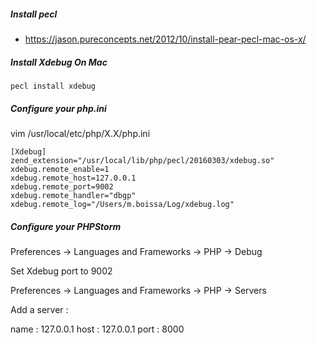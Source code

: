 ##### Install pecl
- https://jason.pureconcepts.net/2012/10/install-pear-pecl-mac-os-x/

##### Install Xdebug On Mac
```pecl install xdebug```

##### Configure your php.ini

vim /usr/local/etc/php/X.X/php.ini
```
[Xdebug]
zend_extension="/usr/local/lib/php/pecl/20160303/xdebug.so"
xdebug.remote_enable=1
xdebug.remote_host=127.0.0.1
xdebug.remote_port=9002
xdebug.remote_handler="dbgp"
xdebug.remote_log="/Users/m.boissa/Log/xdebug.log"
```

##### Configure your PHPStorm

Preferences -> Languages and Frameworks -> PHP -> Debug

Set Xdebug port to 9002

Preferences -> Languages and Frameworks -> PHP -> Servers

Add a server :

name : 127.0.0.1
host : 127.0.0.1
port : 8000

